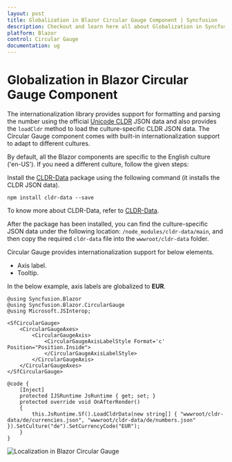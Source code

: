 ```yaml
---
layout: post
title: Globalization in Blazor Circular Gauge Component | Syncfusion
description: Checkout and learn here all about Globalization in Syncfusion Blazor Circular Gauge component and more.
platform: Blazor
control: Circular Gauge
documentation: ug
---
```


# Globalization in Blazor Circular Gauge Component

The internationalization library provides support for formatting and parsing the number using the official [Unicode CLDR](https://cldr.unicode.org/) JSON data and also provides the `loadCldr` method to load the culture-specific CLDR JSON data. The Circular Gauge component comes with built-in internationalization support to adapt to different cultures.

By default, all the Blazor components are specific to the English culture ('en-US'). If you need a different culture, follow the given steps:

Install the [CLDR-Data](http://cldr.unicode.org/index/cldr-spec/json) package using the following command (it installs the CLDR JSON data).

```
npm install cldr-data --save
```

To know more about CLDR-Data, refer to [CLDR-Data](https://cldr.unicode.org/index/cldr-spec/json).

After the package has been installed, you can find the culture-specific JSON data under the following location: `/node_modules/cldr-data/main`, and then copy the required `cldr-data` file into the `wwwroot/cldr-data` folder.

Circular Gauge provides internationalization support for below elements.

* Axis label.
* Tooltip.

In the below example, axis labels are globalized to **EUR**.

```cshtml
@using Syncfusion.Blazor
@using Syncfusion.Blazor.CircularGauge
@using Microsoft.JSInterop;

<SfCircularGauge>
    <CircularGaugeAxes>
        <CircularGaugeAxis>
            <CircularGaugeAxisLabelStyle Format='c' Position="Position.Inside">
            </CircularGaugeAxisLabelStyle>
        </CircularGaugeAxis>
    </CircularGaugeAxes>
</SfCircularGauge>

@code {
    [Inject]
    protected IJSRuntime JsRuntime { get; set; }
    protected override void OnAfterRender()
    {
        this.JsRuntime.Sf().LoadCldrData(new string[] { "wwwroot/cldr-data/de/currencies.json", "wwwroot/cldr-data/de/numbers.json" }).SetCulture("de").SetCurrencyCode("EUR");
    }
}
```

![Localization in Blazor Circular Gauge](./images/blazor-circulargauge-localization.png)